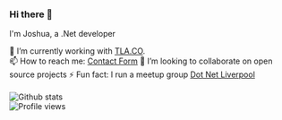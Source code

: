 ### Hi there 👋

I'm Joshua, a .Net developer 

🔭 I’m currently working with [TLA.CO](https://github.com/tladotco).  
📫 How to reach me: [Contact Form](http://www.joshduxbury.co.uk/home#contact)
👯 I’m looking to collaborate on open source projects 
⚡ Fun fact: I run a meetup group  [Dot Net Liverpool](https://dotnetliverpool.org.uk/)
<br><br>
![Github stats](https://github-readme-stats.vercel.app/api?username=p0onage&show_icons=true)
<br>
![Profile views](https://gpvc.arturio.dev/p0onage)

